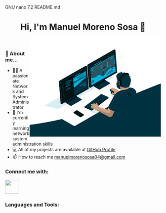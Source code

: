 <!-- ### **Tools and Skills:** 

# **Hi, I'm Manuel Moreno Sosa 👋**
<img src="administrator.gif" width="500" height="400" />

### **💬 About me...**
  - 🙋‍♂️ A passionate Network and System Administrator
  - 🌱 I'm currently learning network system administration skills
  - 💻 All of my projects are available at [GitHub Profile](https://github.com/Manuelms04)
  - 📫 How to reach me manuelmorenososa04@gmail.com

### **Connect me with:**

<a href="https://www.linkedin.com/in/manuel-moreno-sosa-46a2b0334/">
  <img src="https://upload.wikimedia.org/wikipedia/commons/c/ca/LinkedIn_logo_initials.png" width="45" height="45"/>
</a>

<!-- ### **Tools and Skills:** 

-->

  GNU nano 7.2                               README.md                                        
<h1 align="center">Hi, I'm Manuel Moreno Sosa 👋</h1>
<p align="left">
  <img src="administrator.gif" alt="image" width="425" align="right">
</p>

<br>

### **💬 About me...**
  - 🙋‍♂️ A passionate Network and System Administrator
  - 🌱 I'm currently learning network system administration skills
  - 💻 All of my projects are available at [GitHub Profile](https://github.com/Manuelms04)
  - 📫 How to reach me manuelmorenososa04@gmail.com

### **Connect me with:**

<a href="https://www.linkedin.com/in/manuel-moreno-sosa-46a2b0334/">
  <img src="https://upload.wikimedia.org/wikipedia/commons/c/ca/LinkedIn_logo_initials.png" width="45" height="45"/>
</a>

<br>

<h3 align="left">Languages and Tools:</h3>
<p align="left"> <a href="https://aws.amazon.com" target="_blank" rel="noreferrer"> <img src=>


